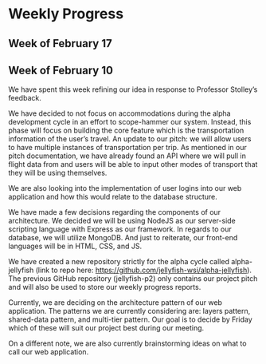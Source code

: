 # Weekly Progress

## Week of February 17



## Week of February 10

We have spent this week refining our idea in response to Professor Stolley’s feedback.

We have decided to not focus on accommodations during the alpha development cycle in an effort to scope-hammer our system. Instead, this phase will focus on building the core feature which is the transportation information of the user’s travel. An update to our pitch: we will allow users to have multiple instances of transportation per trip. As mentioned in our pitch documentation, we have already found an API where we will pull in flight data from and users will be able to input other modes of transport that they will be using themselves.

We are also looking into the implementation of user logins into our web application and how this would relate to the database structure.

We have made a few decisions regarding the components of our architecture. We decided we will be using NodeJS as our server-side scripting language with Express as our framework. In regards to our database, we will utilize MongoDB. And just to reiterate, our front-end languages will be in HTML, CSS, and JS.

We have created a new repository strictly for the alpha cycle called alpha-jellyfish (link to repo here: https://github.com/jellyfish-wsi/alpha-jellyfish). The previous GitHub repository (jellyfish-p2) only contains our project pitch and will also be used to store our weekly progress reports.

Currently, we are deciding on the architecture pattern of our web application. The patterns we are currently considering are: layers pattern, shared-data pattern, and multi-tier pattern. Our goal is to decide by Friday which of these will suit our project best during our meeting.

On a different note, we are also currently brainstorming ideas on what to call our web application.
